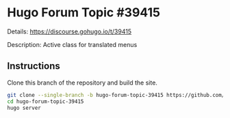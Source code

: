 # Hugo Forum Topic #39415

Details: <https://discourse.gohugo.io/t/39415>

Description: Active class for translated menus

## Instructions

Clone this branch of the repository and build the site.

```bash
git clone --single-branch -b hugo-forum-topic-39415 https://github.com/jmooring/hugo-testing hugo-forum-topic-39415
cd hugo-forum-topic-39415
hugo server
```
